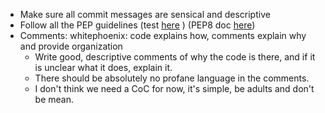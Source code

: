 * Make sure all commit messages are sensical and descriptive
* Follow all the PEP guidelines (test [here](http://pep8online.com/) ) (PEP8 doc [here](https://www.python.org/dev/peps/pep-0008/))
* Comments: whitephoenix: code explains how, comments explain why and provide organization
  * Write good, descriptive comments of why the code is there, and if it is unclear what it does, explain it.
  * There should be absolutely no profane language in the comments.
  * I don't think we need a CoC for now, it's simple, be adults and don't be mean.

